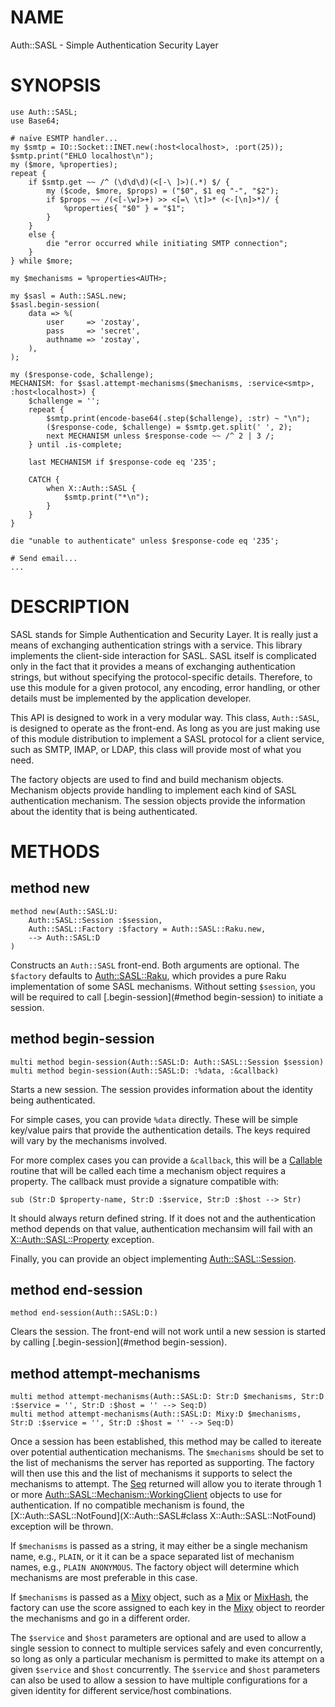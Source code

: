 NAME
====

Auth::SASL - Simple Authentication Security Layer

SYNOPSIS
========

    use Auth::SASL;
    use Base64;

    # naïve ESMTP handler...
    my $smtp = IO::Socket::INET.new(:host<localhost>, :port(25));
    $smtp.print("EHLO localhost\n");
    my ($more, %properties);
    repeat {
        if $smtp.get ~~ /^ (\d\d\d)(<[-\ ]>)(.*) $/ {
            my ($code, $more, $props) = ("$0", $1 eq "-", "$2");
            if $props ~~ /(<[-\w]>+) >> <[=\ \t]>* (<-[\n]>*)/ {
                %properties{ "$0" } = "$1";
            }
        }
        else {
            die "error occurred while initiating SMTP connection";
        }
    } while $more;

    my $mechanisms = %properties<AUTH>;

    my $sasl = Auth::SASL.new;
    $sasl.begin-session(
        data => %(
            user     => 'zostay',
            pass     => 'secret',
            authname => 'zostay',
        ),
    );

    my ($response-code, $challenge);
    MECHANISM: for $sasl.attempt-mechanisms($mechanisms, :service<smtp>, :host<localhost>) {
        $challenge = '';
        repeat {
            $smtp.print(encode-base64(.step($challenge), :str) ~ "\n");
            ($response-code, $challenge) = $smtp.get.split(' ', 2);
            next MECHANISM unless $response-code ~~ /^ 2 | 3 /;
        } until .is-complete;

        last MECHANISM if $response-code eq '235';

        CATCH {
            when X::Auth::SASL {
                $smtp.print("*\n");
            }
        }
    }

    die "unable to authenticate" unless $response-code eq '235';

    # Send email...
    ...

DESCRIPTION
===========

SASL stands for Simple Authentication and Security Layer. It is really just a means of exchanging authentication strings with a service. This library implements the client-side interaction for SASL. SASL itself is complicated only in the fact that it provides a means of exchanging authentication strings, but without specifying the protocol-specific details. Therefore, to use this module for a given protocol, any encoding, error handling, or other details must be implemented by the application developer.

This API is designed to work in a very modular way. This class, `Auth::SASL`, is designed to operate as the front-end. As long as you are just making use of this module distribution to implement a SASL protocol for a client service, such as SMTP, IMAP, or LDAP, this class will provide most of what you need.

The factory objects are used to find and build mechanism objects. Mechanism objects provide handling to implement each kind of SASL authentication mechanism. The session objects provide the information about the identity that is being authenticated.

METHODS
=======

method new
----------

    method new(Auth::SASL:U:
        Auth::SASL::Session :$session,
        Auth::SASL::Factory :$factory = Auth::SASL::Raku.new,
        --> Auth::SASL:D
    )

Constructs an `Auth::SASL` front-end. Both arguments are optional. The `$factory` defaults to [Auth::SASL::Raku](Auth::SASL::Raku), which provides a pure Raku implementation of some SASL mechanisms. Without setting `$session`, you will be required to call [.begin-session](#method begin-session) to initiate a session.

method begin-session
--------------------

    multi method begin-session(Auth::SASL:D: Auth::SASL::Session $session)
    multi method begin-session(Auth::SASL:D: :%data, :&callback)

Starts a new session. The session provides information about the identity being authenticated.

For simple cases, you can provide `%data` directly. These will be simple key/value pairs that provide the authentication details. The keys required will vary by the mechanisms involved.

For more complex cases you can provide a `&callback`, this will be a [Callable](Callable) routine that will be called each time a mechanism object requires a property. The callback must provide a signature compatible with:

    sub (Str:D $property-name, Str:D :$service, Str:D :$host --> Str)

It should always return defined string. If it does not and the authentication method depends on that value, authentication mechansim will fail with an [X::Auth::SASL::Property](X::Auth::SASL::Property) exception.

Finally, you can provide an object implementing [Auth::SASL::Session](Auth::SASL::Session).

method end-session
------------------

    method end-session(Auth::SASL:D:)

Clears the session. The front-end will not work until a new session is started by calling [.begin-session](#method begin-session).

method attempt-mechanisms
-------------------------

    multi method attempt-mechanisms(Auth::SASL:D: Str:D $mechanisms, Str:D :$service = '', Str:D :$host = '' --> Seq:D)
    multi method attempt-mechanisms(Auth::SASL:D: Mixy:D $mechanisms, Str:D :$service = '', Str:D :$host = '' --> Seq:D)

Once a session has been established, this method may be called to itereate over potential authentication mechanisms. The `$mechanisms` should be set to the list of mechanisms the server has reported as supporting. The factory will then use this and the list of mechanisms it supports to select the mechanisms to attempt. The [Seq](Seq) returned will allow you to iterate through 1 or more [Auth::SASL::Mechanism::WorkingClient](Auth::SASL::Mechanism::WorkingClient) objects to use for authentication. If no compatible mechanism is found, the [X::Auth::SASL::NotFound](X::Auth::SASL#class X::Auth::SASL::NotFound) exception will be thrown.

If `$mechanisms` is passed as a string, it may either be a single mechanism name, e.g., `PLAIN`, or it it can be a space separated list of mechanism names, e.g., `PLAIN ANONYMOUS`. The factory object will determine which mechanisms are most preferable in this case.

If `$mechanisms` is passed as a [Mixy](Mixy) object, such as a [Mix](Mix) or [MixHash](MixHash), the factory can use the score assigned to each key in the [Mixy](Mixy) object to reorder the mechanisms and go in a different order.

The `$service` and `$host` parameters are optional and are used to allow a single session to connect to multiple services safely and even concurrently, so long as only a particular mechanism is permitted to make its attempt on a given `$service` and `$host` concurrently. The `$service` and `$host` parameters can also be used to allow a session to have multiple configurations for a given identity for different service/host combinations.

